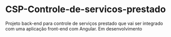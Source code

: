 # CSP-Controle-de-servicos-prestado
Projeto back-end para controle de serviços prestado que vai ser integrado com uma aplicação front-end com Angular.
Em desenvolvimento 
